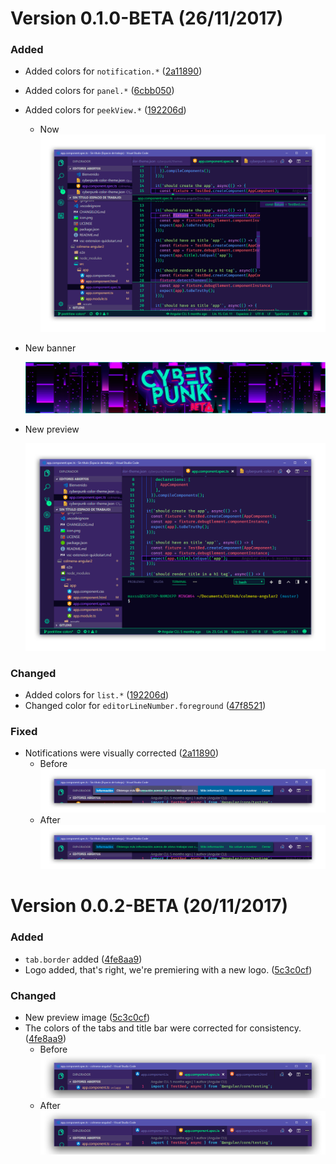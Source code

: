 <a name="0.1.0-BETA"></a>
# Version 0.1.0-BETA (26/11/2017)

### Added
* Added colors for `notification.*` ([2a11890](https://github.com/max-SS/cyberpunk/commit/2a118909632fe1546162d24acb9866504ae006e1))
* Added colors for `panel.*` ([6cbb050](https://github.com/max-SS/cyberpunk/commit/6cbb050d699b317f0e2abb11181f3fc666ba2125))
* Added colors for `peekView.*` ([192206d](https://github.com/max-SS/cyberpunk/commit/192206d60b8ffb664c48992a03f388674bcb8c61))
  - Now
  ![New PeekView](/assets/version-0-1-0/peekView.png?raw=true "New PeekView")
* New banner

  ![New banner](/assets/banner.jpg?raw=true "New banner")
* New preview

  ![New preview](/assets/preview.png?raw=true "New preview")
### Changed
* Added colors for `list.*` ([192206d](https://github.com/max-SS/cyberpunk/commit/192206d60b8ffb664c48992a03f388674bcb8c61))
* Changed color for `editorLineNumber.foreground` ([47f8521](https://github.com/max-SS/cyberpunk/commit/47f8521e8fcec1aee8469e70d556a355df31d424))

### Fixed
* Notifications were visually corrected ([2a11890](https://github.com/max-SS/cyberpunk/commit/2a118909632fe1546162d24acb9866504ae006e1))
  - Before
  ![Before](/assets/version-0-1-0/before.png?raw=true "Before")
  - After
  ![After](/assets/version-0-1-0/after.png?raw=true "After")

<a name="0.0.2-BETA"></a>
# Version 0.0.2-BETA (20/11/2017)

### Added
* `tab.border` added ([4fe8aa9](https://github.com/max-SS/cyberpunk/commit/4fe8aa93871bff5832142e64f5f8f2e354b9b34e))
* Logo added, that's right, we're premiering with a new logo. ([5c3c0cf](https://github.com/max-SS/cyberpunk/commit/5c3c0cf03aa0a411467fbf068a93d6836872300f))

### Changed
* New preview image ([5c3c0cf](https://github.com/max-SS/cyberpunk/commit/5c3c0cf03aa0a411467fbf068a93d6836872300f))
* The colors of the tabs and title bar were corrected for consistency.  ([4fe8aa9](https://github.com/max-SS/cyberpunk/commit/4fe8aa93871bff5832142e64f5f8f2e354b9b34e))
  - Before
![Before](/assets/version-0-0-2/before.png?raw=true "Before")
  - After
![After](/assets/version-0-0-2/after.png?raw=true "After")
 